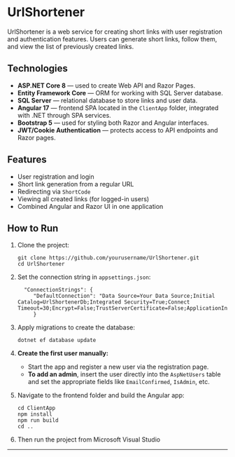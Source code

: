 # UrlShortener

UrlShortener is a web service for creating short links with user registration and authentication features. Users can generate short links, follow them, and view the list of previously created links.

## Technologies

* **ASP.NET Core 8** — used to create Web API and Razor Pages.
* **Entity Framework Core** — ORM for working with SQL Server database.
* **SQL Server** — relational database to store links and user data.
* **Angular 17** — frontend SPA located in the `ClientApp` folder, integrated with .NET through SPA services.
* **Bootstrap 5** — used for styling both Razor and Angular interfaces.
* **JWT/Cookie Authentication** — protects access to API endpoints and Razor pages.

## Features

* User registration and login
* Short link generation from a regular URL
* Redirecting via `ShortCode`
* Viewing all created links (for logged-in users)
* Combined Angular and Razor UI in one application

## How to Run

1. Clone the project:

   ```
   git clone https://github.com/yourusername/UrlShortener.git
   cd UrlShortener
   ```

2. Set the connection string in `appsettings.json`:
   
   ```
     "ConnectionStrings": {
		"DefaultConnection": "Data Source=Your Data Source;Initial Catalog=UrlShortenerDb;Integrated Security=True;Connect Timeout=30;Encrypt=False;TrustServerCertificate=False;ApplicationIntent=ReadWrite;MultiSubnetFailover=False"
		}
   ```

3. Apply migrations to create the database:

   ```
   dotnet ef database update
   ```

4. **Create the first user manually:**

   * Start the app and register a new user via the registration page.
   * **To add an admin**, insert the user directly into the `AspNetUsers` table and set the appropriate fields like `EmailConfirmed`, `IsAdmin`, etc.

5. Navigate to the frontend folder and build the Angular app:

   ```
   cd ClientApp
   npm install
   npm run build
   cd ..
   ```
6. Then run the project from Microsoft Visual Studio

---
